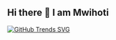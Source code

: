 ## Hi there 👋 I am Mwihoti

<!--
**mwihoti/mwihoti** is a ✨ _special_ ✨ repository because its `README.md` (this file) appears on your GitHub profile.

Here are some ideas to get you started:

- 🔭 I’m currently working on side projects  and personal projects
- 🌱 I’m currently learning software engineering
- 👯 I’m looking to collaborate on great minds
- 📫 How to reach me: danielmwihoti@gmail.com
- 😄 Pronouns: he/him

-->
[![GitHub Trends SVG](https://api.githubtrends.io/mwihoti/svg/avgupta456/langs)](https://githubtrends.io)
